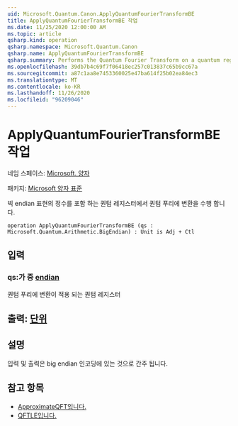 ```yaml
---
uid: Microsoft.Quantum.Canon.ApplyQuantumFourierTransformBE
title: ApplyQuantumFourierTransformBE 작업
ms.date: 11/25/2020 12:00:00 AM
ms.topic: article
qsharp.kind: operation
qsharp.namespace: Microsoft.Quantum.Canon
qsharp.name: ApplyQuantumFourierTransformBE
qsharp.summary: Performs the Quantum Fourier Transform on a quantum register containing an integer in the big-endian representation.
ms.openlocfilehash: 39db7b4c69f7f06418ec257c013837c65b9cc67a
ms.sourcegitcommit: a87c1aa8e7453360025e47ba614f25b02ea84ec3
ms.translationtype: MT
ms.contentlocale: ko-KR
ms.lasthandoff: 11/26/2020
ms.locfileid: "96209046"
---
```

# <a name="applyquantumfouriertransformbe-operation"></a>ApplyQuantumFourierTransformBE 작업

네임 스페이스: [Microsoft. 양자](xref:Microsoft.Quantum.Canon)

패키지: [Microsoft 양자 표준](https://nuget.org/packages/Microsoft.Quantum.Standard)


빅 endian 표현의 정수를 포함 하는 퀀텀 레지스터에서 퀀텀 푸리에 변환을 수행 합니다.

```qsharp
operation ApplyQuantumFourierTransformBE (qs : Microsoft.Quantum.Arithmetic.BigEndian) : Unit is Adj + Ctl
```


## <a name="input"></a>입력

### <a name="qs--bigendian"></a>qs:가 중 [endian](xref:Microsoft.Quantum.Arithmetic.BigEndian)

퀀텀 푸리에 변환이 적용 되는 퀀텀 레지스터



## <a name="output--unit"></a>출력: [단위](xref:microsoft.quantum.lang-ref.unit)



## <a name="remarks"></a>설명

입력 및 출력은 big endian 인코딩에 있는 것으로 간주 됩니다.

## <a name="see-also"></a>참고 항목

- [ApproximateQFT입니다.](xref:Microsoft.Quantum.Canon.ApproximateQFT)
- [QFTLE입니다.](xref:Microsoft.Quantum.Canon.QFTLE)